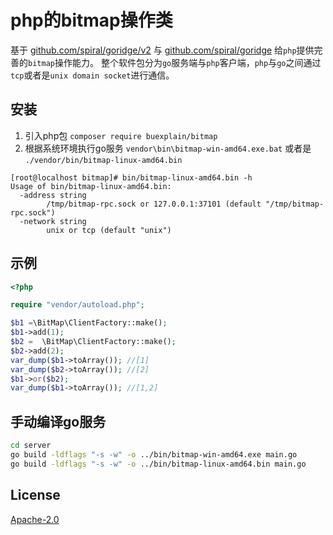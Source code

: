 # php的bitmap操作类

基于 [github.com/spiral/goridge/v2](http://github.com/spiral/goridge) 与 [github.com/spiral/goridge](http://github.com/spiral/goridge) 给`php`提供完善的`bitmap`操作能力。
整个软件包分为`go`服务端与`php`客户端，`php`与`go`之间通过`tcp`或者是`unix domain socket`进行通信。

## 安装

1. 引入php包 `composer require buexplain/bitmap`
2. 根据系统环境执行go服务 `vendor\bin\bitmap-win-amd64.exe.bat` 或者是 `./vendor/bin/bitmap-linux-amd64.bin` 

```text
[root@localhost bitmap]# bin/bitmap-linux-amd64.bin -h
Usage of bin/bitmap-linux-amd64.bin:
  -address string
    	/tmp/bitmap-rpc.sock or 127.0.0.1:37101 (default "/tmp/bitmap-rpc.sock")
  -network string
    	unix or tcp (default "unix")
```

## 示例

```php
<?php

require "vendor/autoload.php";

$b1 =\BitMap\ClientFactory::make();
$b1->add(1);
$b2 =  \BitMap\ClientFactory::make();
$b2->add(2);
var_dump($b1->toArray()); //[1]
var_dump($b2->toArray()); //[2]
$b1->or($b2);
var_dump($b1->toArray()); //[1,2]
```

## 手动编译go服务

```bash
cd server
go build -ldflags "-s -w" -o ../bin/bitmap-win-amd64.exe main.go
go build -ldflags "-s -w" -o ../bin/bitmap-linux-amd64.bin main.go
```

## License
[Apache-2.0](http://www.apache.org/licenses/LICENSE-2.0.html)
